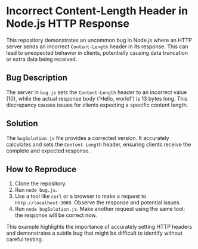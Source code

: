 # Incorrect Content-Length Header in Node.js HTTP Response

This repository demonstrates an uncommon bug in Node.js where an HTTP server sends an incorrect `Content-Length` header in its response. This can lead to unexpected behavior in clients, potentially causing data truncation or extra data being received.

## Bug Description
The server in `bug.js` sets the `Content-Length` header to an incorrect value (10), while the actual response body ('Hello, world!') is 13 bytes long. This discrepancy causes issues for clients expecting a specific content length.

## Solution
The `bugSolution.js` file provides a corrected version.  It accurately calculates and sets the `Content-Length` header, ensuring clients receive the complete and expected response.

## How to Reproduce
1. Clone the repository.
2. Run `node bug.js`. 
3. Use a tool like `curl` or a browser to make a request to `http://localhost:3000`. Observe the response and potential issues.
4. Run `node bugSolution.js`.  Make another request using the same tool; the response will be correct now.

This example highlights the importance of accurately setting HTTP headers and demonstrates a subtle bug that might be difficult to identify without careful testing.